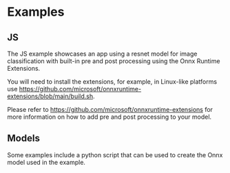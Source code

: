 # Examples

## JS

The JS example showcases an app using a resnet model
for image classification with built-in pre and 
post processing using the Onnx Runtime Extensions.

You will need to install the extensions, for example, 
in Linux-like platforms use https://github.com/microsoft/onnxruntime-extensions/blob/main/build.sh.

Please refer to https://github.com/microsoft/onnxruntime-extensions for more
information on how to add pre and post processing to your model.

## Models

Some examples include a python script that can be used to create the Onnx model used in the example.